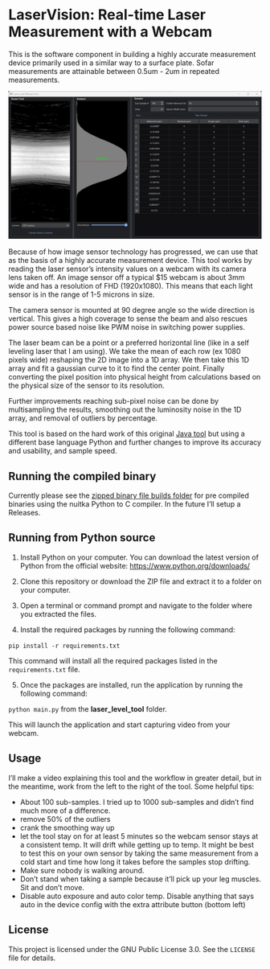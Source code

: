 # LaserVision: Real-time Laser Measurement with a Webcam

This is the software component in building a highly accurate measurement device primarily used in a similar way to a surface plate. Sofar measurements are attainable between 0.5um - 2um in repeated measurements. 

![alt text](images/sub-sample.png)

Because of how image sensor technology has progressed, we can use that  as the basis of a highly accurate measurement device. This tool works by reading the laser sensor’s intensity values on a webcam with its camera lens taken off.  An image sensor off a typical $15 webcam is about 3mm wide and has a resolution of FHD (1920x1080). This means that each light sensor is in the range of 1-5 microns in size. 

The camera sensor is mounted at 90 degree angle so the wide direction is vertical. This gives a high coverage to sense the beam and also rescues power source based noise like PWM noise in switching power supplies. 

The laser beam can be a point or a preferred horizontal line (like in a self leveling laser that I am using). We take the mean of each row (ex 1080 pixels wide) reshaping the 2D image into a 1D array. We then take this 1D array and fit a gaussian curve to it to find the center point. Finally converting the pixel position into physical height from calculations based on the physical size of the sensor to its resolution.

Further improvements reaching sub-pixel noise can be done by multisampling the results, smoothing out the luminosity noise in the 1D array, and removal of outliers by percentage. 

This tool is based on the hard work of this original [Java tool](https://github.com/betzuka/laserlevel) but using a different base language Python and further changes to improve its accuracy and usability, and sample speed. 


## Running the compiled binary
Currently please see the [zipped binary file builds folder](builts/Laser_Level_Webcam.zip) for pre compiled binaries using the nuitka
Python to C compiler. In the future I’ll setup a Releases. 

## Running from Python source

1. Install Python on your computer. You can download the latest version of Python from the official website: https://www.python.org/downloads/

2. Clone this repository or download the ZIP file and extract it to a folder on your computer.

3. Open a terminal or command prompt and navigate to the folder where you extracted the files.

4. Install the required packages by running the following command:

`pip install -r requirements.txt`

This command will install all the required packages listed in the `requirements.txt` file.

5. Once the packages are installed, run the application by running the following command:

`python main.py` from the **laser_level_tool** folder.

This will launch the application and start capturing video from your webcam.

## Usage

I’ll make a video explaining this tool and the workflow in greater detail, but in the meantime, work from the left to the right of the tool. Some helpful tips:

- About 100 sub-samples. I tried up to 1000 sub-samples and didn’t find much more of a difference.
- remove 50% of the outliers 
- crank the smoothing way up
- let the tool stay on for at least 5 minutes so the webcam sensor stays at a consistent temp. It will drift while getting up to temp. It might be best to test this on your own sensor by taking the same measurement from a cold start and time how long it takes before the samples stop drifting.
- Make sure nobody is walking around.
- Don’t stand when taking a sample because it’ll pick up your leg muscles. Sit and don’t move.
- Disable auto exposure and auto color temp. Disable anything that says auto in the device config with the extra attribute button (bottom left)

## License

This project is licensed under the GNU Public License 3.0. See the `LICENSE` file for details.

